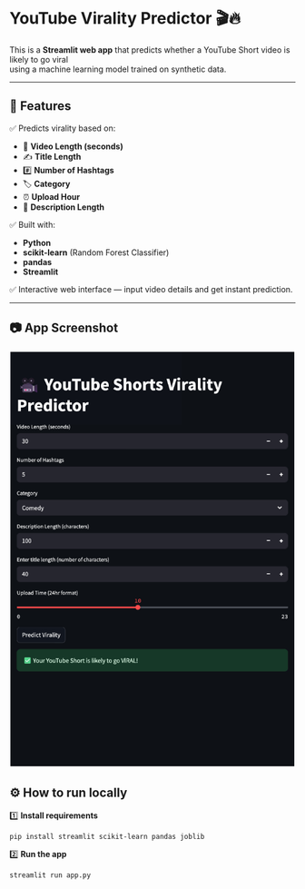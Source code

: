 # YouTube Virality Predictor 🎬🔥

This is a **Streamlit web app** that predicts whether a YouTube Short video is likely to go viral  
using a machine learning model trained on synthetic data.

---

## 🚀 Features

✅ Predicts virality based on:
- 🎥 **Video Length (seconds)**  
- ✍️ **Title Length**
- #️⃣ **Number of Hashtags**
- 🏷️ **Category**
- ⏰ **Upload Hour**
- 📝 **Description Length**

✅ Built with:
- **Python**
- **scikit-learn** (Random Forest Classifier)
- **pandas**
- **Streamlit**

✅ Interactive web interface — input video details and get instant prediction.

---

## 📷 App Screenshot

![App Screenshot](https://raw.githubusercontent.com/Vasamsettitejasri/youtube-virality-predictor/main/App%20screenshot.png)

## ⚙️ How to run locally

1️⃣ **Install requirements**
```bash
pip install streamlit scikit-learn pandas joblib
```
2️⃣ **Run the app**
```bash
streamlit run app.py
```





